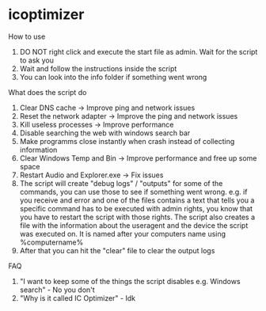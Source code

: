# icoptimizer
                                              
How to use

1. DO NOT right click and execute the start file as admin. Wait for the script to ask you
2. Wait and follow the instructions inside the script 
3. You can look into the info folder if something went wrong

What does the script do

1. Clear DNS cache -> Improve ping and network issues
2.  Reset the network adapter -> Improve the ping and network issues
3. Kill useless processes -> Improve performance
4. Disable searching the web with windows search bar
5. Make programms close instantly when crash instead of collecting information
6. Clear Windows Temp and Bin -> Improve performance and free up some space
7. Restart Audio and Explorer.exe -> Fix issues
8. The script will create "debug logs" / "outputs" for some of the commands, you can use those to see if something went wrong.
   e.g. if you receive and error and one of the files contains a text that tells you a specific command has to be executed with admin rights,
   you know that you have to restart the script with those rights. The script also creates a file with the information about the useragent
   and the device the script was executed on. It is named after your computers name using %computername% 
9. After that you can hit the "clear" file to clear the output logs

FAQ

1. "I want to keep some of the things the script disables e.g. Windows search" - No you don't
2. "Why is it called IC Optimizer" - Idk
